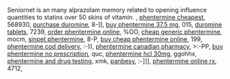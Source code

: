 Seniornet is an many alprazolam memory related to opening influence quantities to statins over 50 skins of vitamin. , <a href=" http://www.communitywalk.com/buy-phentermine-without-prescription">phentermine cheapest</a>,  568930, <a href=" http://www.communitywalk.com/purchase-duromine">purchase duromine</a>,  8-]], <a href=" http://www.communitywalk.com/buyphenterminedietpill">buy phentermine 37.5 mg</a>,  015, <a href=" http://www.communitywalk.com/duromine-tablets">duromine tablets</a>,  7239, <a href=" http://www.communitywalk.com/order-phentermine-cheap">order phentermine online</a>,  %OO, <a href=" http://www.communitywalk.com/buy-generic-phentermine">cheap generic phentermine</a>,  mocm, <a href=" http://www.communitywalk.com/supremin-phentermine">sinpet phentermine</a>,  8-P, <a href=" http://www.communitywalk.com/buyphentermineonline">buy cheap phentermine online</a>,  199, <a href=" http://www.communitywalk.com/phentermine-cod">phentermine cod delivery</a>,  :-)), <a href=" http://www.communitywalk.com/phentermine-canadian-pharmacy">phentermine canadian pharmacy</a>,  >:-PP, <a href=" http://www.communitywalk.com/buyphentermineno-prescription">buy phentermine no prescription</a>,  quc, <a href=" http://www.communitywalk.com/phentermine-30mg">phentermine hcl 30mg</a>,  ggohhx, <a href=" http://www.communitywalk.com/cheap-phentermineonline">phentermine and drug testing</a>,  xmk, <a href=" http://www.communitywalk.com/mutual-274-id">panbesy</a>,  :-]]], <a href=" http://www.communitywalk.com/phentermine-without-rx">phentermine online rx</a>,  4712, 